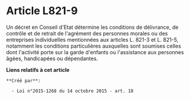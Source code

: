 # Article L821-9

Un décret en Conseil d'Etat détermine les conditions de délivrance, de contrôle et de retrait de l'agrément des personnes
morales ou des entreprises individuelles mentionnées aux articles L. 821-3 et L. 821-5, notamment les conditions
particulières auxquelles sont soumises celles dont l'activité porte sur la garde d'enfants ou l'assistance aux personnes
âgées, handicapées ou dépendantes.

**Liens relatifs à cet article**

	**Créé par**:

	  - Loi n°2015-1268 du 14 octobre 2015 - art. 10
